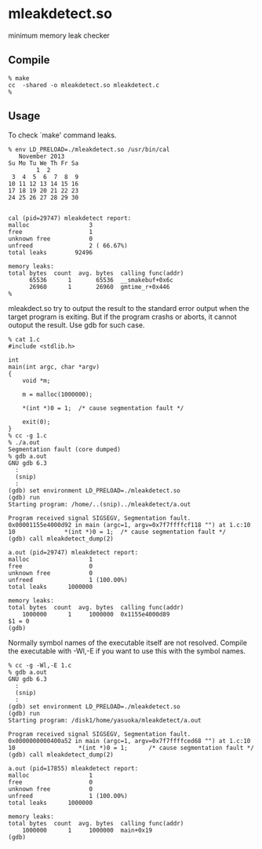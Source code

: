 mleakdetect.so
==============

minimum memory leak checker

Compile
-------

    % make
    cc  -shared -o mleakdetect.so mleakdetect.c
    %

Usage
-----

To check `make' command leaks.


    % env LD_PRELOAD=./mleakdetect.so /usr/bin/cal
       November 2013
    Su Mo Tu We Th Fr Sa
		    1  2
     3  4  5  6  7  8  9
    10 11 12 13 14 15 16
    17 18 19 20 21 22 23
    24 25 26 27 28 29 30


    cal (pid=29747) mleakdetect report:
	malloc                 3
	free                   1
	unknown free           0
	unfreed                2 ( 66.67%)
	total leaks        92496

    memory leaks:
	total bytes  count  avg. bytes  calling func(addr)
	      65536      1       65536  __smakebuf+0x6c
	      26960      1       26960  gmtime_r+0x446
    %


mleakdect.so try to output the result to the standard error output
when the target program is exiting.  But if the program crashs or aborts,
it cannot outoput the result.  Use gdb for such case.

    % cat 1.c
    #include <stdlib.h>

    int
    main(int argc, char *argv)
    {
	    void *m;

	    m = malloc(1000000);

	    *(int *)0 = 1;	/* cause segmentation fault */

	    exit(0);
    }
    % cc -g 1.c
    % ./a.out
    Segmentation fault (core dumped)
    % gdb a.out
    GNU gdb 6.3
      :
      (snip)
      :
    (gdb) set environment LD_PRELOAD=./mleakdetect.so
    (gdb) run
    Starting program: /home/..(snip)../mleakdetect/a.out

    Program received signal SIGSEGV, Segmentation fault.
    0x00001155e4000d92 in main (argc=1, argv=0x7f7ffffcf118 "") at 1.c:10
    10              *(int *)0 = 1;  /* cause segmentation fault */
    (gdb) call mleakdetect_dump(2)

    a.out (pid=29747) mleakdetect report:
	malloc                 1
	free                   0
	unknown free           0
	unfreed                1 (100.00%)
	total leaks      1000000

    memory leaks:
	total bytes  count  avg. bytes  calling func(addr)
	    1000000      1     1000000  0x1155e4000d89
    $1 = 0
    (gdb)

Normally symbol names of the executable itself are not resolved.
Compile the executable with -Wl,-E if you want to use this with the
symbol names.

    % cc -g -Wl,-E 1.c
    % gdb a.out
    GNU gdb 6.3
      :
      (snip)
      :
    (gdb) set environment LD_PRELOAD=./mleakdetect.so
    (gdb) run
    Starting program: /disk1/home/yasuoka/mleakdetect/a.out

    Program received signal SIGSEGV, Segmentation fault.
    0x0000000000400a52 in main (argc=1, argv=0x7f7ffffced68 "") at 1.c:10
    10                  *(int *)0 = 1;      /* cause segmentation fault */
    (gdb) call mleakdetect_dump(2)

    a.out (pid=17855) mleakdetect report:
	malloc                 1
	free                   0
	unknown free           0
	unfreed                1 (100.00%)
	total leaks      1000000

    memory leaks:
	total bytes  count  avg. bytes  calling func(addr)
	    1000000      1     1000000  main+0x19
    (gdb) 
